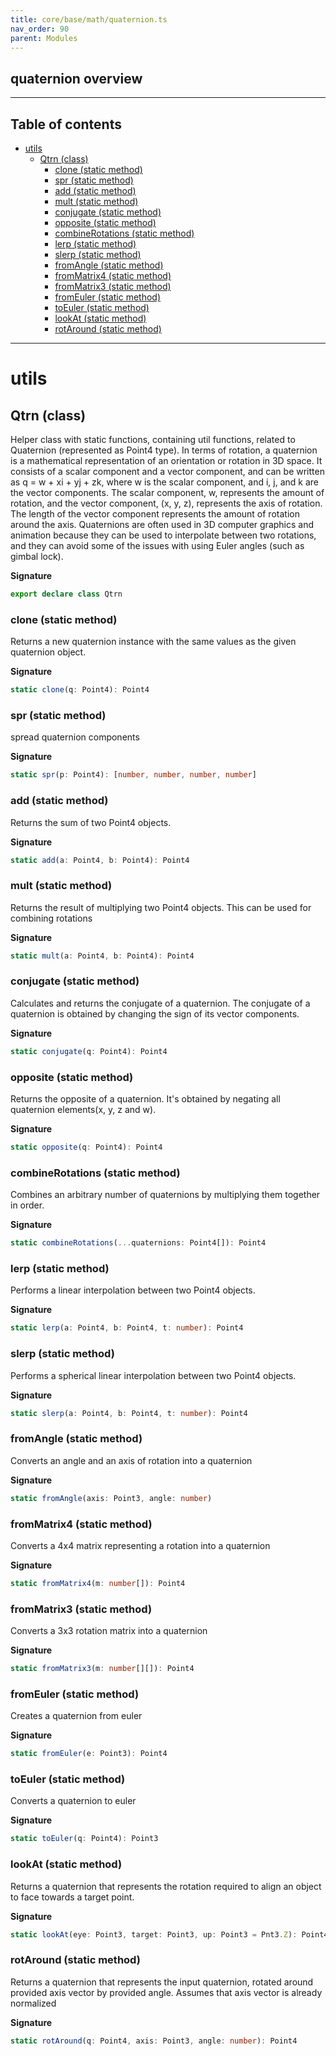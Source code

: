 ```yaml
---
title: core/base/math/quaternion.ts
nav_order: 90
parent: Modules
---
```


## quaternion overview

---

<h2 class="text-delta">Table of contents</h2>

- [utils](#utils)
  - [Qtrn (class)](#qtrn-class)
    - [clone (static method)](#clone-static-method)
    - [spr (static method)](#spr-static-method)
    - [add (static method)](#add-static-method)
    - [mult (static method)](#mult-static-method)
    - [conjugate (static method)](#conjugate-static-method)
    - [opposite (static method)](#opposite-static-method)
    - [combineRotations (static method)](#combinerotations-static-method)
    - [lerp (static method)](#lerp-static-method)
    - [slerp (static method)](#slerp-static-method)
    - [fromAngle (static method)](#fromangle-static-method)
    - [fromMatrix4 (static method)](#frommatrix4-static-method)
    - [fromMatrix3 (static method)](#frommatrix3-static-method)
    - [fromEuler (static method)](#fromeuler-static-method)
    - [toEuler (static method)](#toeuler-static-method)
    - [lookAt (static method)](#lookat-static-method)
    - [rotAround (static method)](#rotaround-static-method)

---

# utils

## Qtrn (class)

Helper class with static functions, containing util functions, related to Quaternion (represented as Point4 type).
In terms of rotation, a quaternion is a mathematical representation of an orientation or rotation in 3D space.
It consists of a scalar component and a vector component, and can be written as q = w + xi + yj + zk, where w is the
scalar component, and i, j, and k are the vector components. The scalar component, w, represents the amount of
rotation, and the vector component, (x, y, z), represents the axis of rotation. The length of the vector component
represents the amount of rotation around the axis. Quaternions are often used in 3D computer graphics and animation
because they can be used to interpolate between two rotations, and they can avoid some of the issues with using
Euler angles (such as gimbal lock).

**Signature**

```ts
export declare class Qtrn
```

### clone (static method)

Returns a new quaternion instance with the same values as the given quaternion object.

**Signature**

```ts
static clone(q: Point4): Point4
```

### spr (static method)

spread quaternion components

**Signature**

```ts
static spr(p: Point4): [number, number, number, number]
```

### add (static method)

Returns the sum of two Point4 objects.

**Signature**

```ts
static add(a: Point4, b: Point4): Point4
```

### mult (static method)

Returns the result of multiplying two Point4 objects. This can be used for combining rotations

**Signature**

```ts
static mult(a: Point4, b: Point4): Point4
```

### conjugate (static method)

Calculates and returns the conjugate of a quaternion.
The conjugate of a quaternion is obtained by changing the sign of its vector components.

**Signature**

```ts
static conjugate(q: Point4): Point4
```

### opposite (static method)

Returns the opposite of a quaternion.
It's obtained by negating all quaternion elements(x, y, z and w).

**Signature**

```ts
static opposite(q: Point4): Point4
```

### combineRotations (static method)

Combines an arbitrary number of quaternions by multiplying them together in order.

**Signature**

```ts
static combineRotations(...quaternions: Point4[]): Point4
```

### lerp (static method)

Performs a linear interpolation between two Point4 objects.

**Signature**

```ts
static lerp(a: Point4, b: Point4, t: number): Point4
```

### slerp (static method)

Performs a spherical linear interpolation between two Point4 objects.

**Signature**

```ts
static slerp(a: Point4, b: Point4, t: number): Point4
```

### fromAngle (static method)

Converts an angle and an axis of rotation into a quaternion

**Signature**

```ts
static fromAngle(axis: Point3, angle: number)
```

### fromMatrix4 (static method)

Converts a 4x4 matrix representing a rotation into a quaternion

**Signature**

```ts
static fromMatrix4(m: number[]): Point4
```

### fromMatrix3 (static method)

Converts a 3x3 rotation matrix into a quaternion

**Signature**

```ts
static fromMatrix3(m: number[][]): Point4
```

### fromEuler (static method)

Creates a quaternion from euler

**Signature**

```ts
static fromEuler(e: Point3): Point4
```

### toEuler (static method)

Converts a quaternion to euler

**Signature**

```ts
static toEuler(q: Point4): Point3
```

### lookAt (static method)

Returns a quaternion that represents the rotation required to align an object to face towards a target point.

**Signature**

```ts
static lookAt(eye: Point3, target: Point3, up: Point3 = Pnt3.Z): Point4
```

### rotAround (static method)

Returns a quaternion that represents the input quaternion, rotated around provided axis vector by provided angle.
Assumes that axis vector is already normalized

**Signature**

```ts
static rotAround(q: Point4, axis: Point3, angle: number): Point4
```
